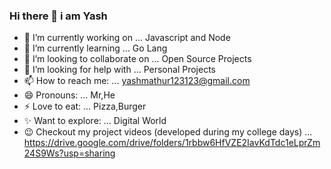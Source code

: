 ### Hi there 👋 i am Yash
- 🔭 I’m currently working on ... Javascript and Node
- 🌱 I’m currently learning ...   Go Lang
- 👯 I’m looking to collaborate on ...   Open Source Projects
- 🤔 I’m looking for help with ...  Personal Projects
- 📫 How to reach me: ...   yashmathur123123@gmail.com
- 😄 Pronouns: ...   Mr,He
- ⚡ Love to eat: ...  Pizza,Burger
- ✨ Want to explore: ... Digital World
- :wink: Checkout my project videos (developed during my college days) ... https://drive.google.com/drive/folders/1rbbw6HfVZE2IavKdTdc1eLprZm24S9Ws?usp=sharing

